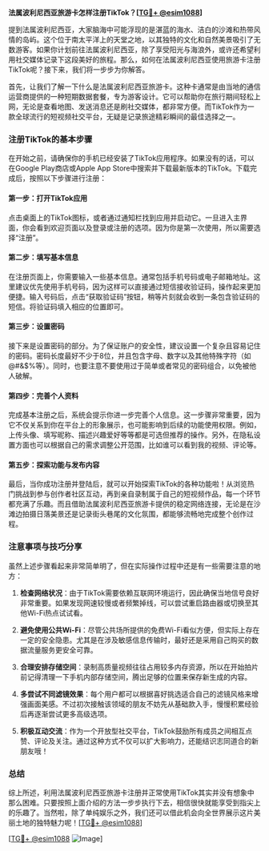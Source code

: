 **法属波利尼西亚旅游卡怎样注册TikTok？[[TG💪+ @esim1088](https://t.me/s/esim1088)]**

提到法属波利尼西亚，大家脑海中可能浮现的是湛蓝的海水、洁白的沙滩和热带风情的岛屿。这个位于南太平洋上的天堂之地，以其独特的文化和自然美景吸引了无数游客。如果你计划前往法属波利尼西亚，除了享受阳光与海浪外，或许还希望利用社交媒体记录下这段美好的旅程。那么，如何在法属波利尼西亚使用旅游卡注册TikTok呢？接下来，我们将一步步为你解答。

首先，让我们了解一下什么是法属波利尼西亚旅游卡。这种卡通常是由当地的通信运营商提供的一种短期数据套餐，专为游客设计。它可以帮助你在旅行期间轻松上网，无论是查看地图、发送消息还是刷社交媒体，都非常方便。而TikTok作为一款全球流行的短视频社交平台，无疑是记录旅途精彩瞬间的最佳选择之一。

### 注册TikTok的基本步骤

在开始之前，请确保你的手机已经安装了TikTok应用程序。如果没有的话，可以在Google Play商店或Apple App Store中搜索并下载最新版本的TikTok。下载完成后，按照以下步骤进行注册：

#### 第一步：打开TikTok应用

点击桌面上的TikTok图标，或者通过通知栏找到应用并启动它。一旦进入主界面，你会看到欢迎页面以及登录或注册的选项。因为你是第一次使用，所以需要选择“注册”。

#### 第二步：填写基本信息

在注册页面上，你需要输入一些基本信息。通常包括手机号码或电子邮箱地址。这里建议优先使用手机号码，因为这样可以直接通过短信接收验证码，操作起来更加便捷。输入号码后，点击“获取验证码”按钮，稍等片刻就会收到一条包含验证码的短信。将验证码填入相应的位置即可。

#### 第三步：设置密码

接下来是设置密码的部分。为了保证账户的安全性，建议设置一个复杂且容易记住的密码。密码长度最好不少于8位，并且包含字母、数字以及其他特殊字符（如@#&$%等）。同时，也要注意不要使用过于简单或者常见的密码组合，以免被他人破解。

#### 第四步：完善个人资料

完成基本注册之后，系统会提示你进一步完善个人信息。这一步骤非常重要，因为它不仅关系到你在平台上的形象展示，也可能影响到后续的功能使用权限。例如，上传头像、填写昵称、描述兴趣爱好等等都是可选但推荐的操作。另外，在隐私设置方面也可以根据自己的需求调整公开范围，比如谁可以看到我的视频、评论等。

#### 第五步：探索功能与发布内容

最后，当你成功注册并登陆后，就可以开始探索TikTok的各种功能啦！从浏览热门挑战到参与创作者社区互动，再到亲自录制属于自己的短视频作品，每一个环节都充满了乐趣。而且借助法属波利尼西亚旅游卡提供的稳定网络连接，无论是在沙滩边拍摄日落美景还是记录街头巷尾的文化氛围，都能够流畅地完成整个创作过程。

### 注意事项与技巧分享

虽然上述步骤看起来非常简单明了，但在实际操作过程中还是有一些需要注意的地方：

1. **检查网络状况**：由于TikTok需要依赖互联网环境运行，因此确保当地信号良好非常重要。如果发现网速较慢或者频繁掉线，可以尝试重启路由器或切换至其他Wi-Fi热点试试看。
   
2. **避免使用公共Wi-Fi**：尽管公共场所提供的免费Wi-Fi看似方便，但实际上存在一定的安全隐患。尤其是在涉及敏感信息传输时，最好还是采用自己购买的数据流量服务更安全可靠。

3. **合理安排存储空间**：录制高质量视频往往占用较多内存资源，所以在开始拍片前记得清理一下手机内部存储空间，腾出足够的位置来保存新生成的内容。

4. **多尝试不同滤镜效果**：每个用户都可以根据喜好挑选适合自己的滤镜风格来增强画面美感。不过初次接触该领域的朋友不妨先从基础款入手，慢慢积累经验后再逐渐尝试更多高级选项。

5. **积极互动交流**：作为一个开放型社交平台，TikTok鼓励所有成员之间相互点赞、评论及关注。通过这种方式不仅可以扩大影响力，还能结识志同道合的新朋友哦！

### 总结

综上所述，利用法属波利尼西亚旅游卡注册并正常使用TikTok其实并没有想象中那么困难。只要按照上面介绍的方法一步步执行下去，相信很快就能享受到指尖上的乐趣了。当然啦，除了单纯娱乐之外，我们还可以借此机会向全世界展示这片美丽土地的独特魅力呢！[[TG💪+ @esim1088](https://t.me/s/esim1088)]

[[TG💪+ @esim1088](https://t.me/s/esim1088) ![Image](https://i.postimg.cc/4NQfJmqS/Snipaste-2025-05-13-00-14-12.png)]